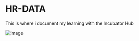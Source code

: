 # HR-DATA
This is where i document my learning with the Incubator Hub







![image](https://github.com/user-attachments/assets/7897b4c3-0d5d-44e2-a3e4-16f5eec6cebf)
